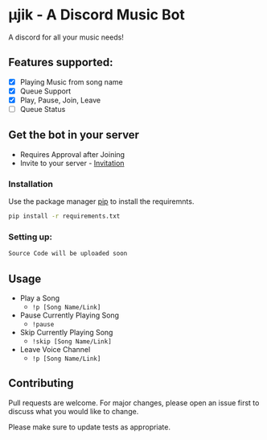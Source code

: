 # μjik - A Discord Music Bot

A discord for all your music needs!
## Features supported:
- [x] Playing Music from song name 
- [x] Queue Support
- [x] Play, Pause, Join, Leave
- [ ] Queue Status

## Get the bot in your server 
- Requires Approval after Joining 
- Invite to your server - [Invitation](https://discord.com/api/oauth2/authorize?client_id=888693797448478770&permissions=8&scope=bot) 

### Installation

Use the package manager [pip](https://pip.pypa.io/en/stable/) to install the requiremnts.

```bash
pip install -r requirements.txt
```
### Setting up:
```python 
Source Code will be uploaded soon
```
## Usage
- Play a Song
  - ```!p [Song Name/Link]```
- Pause Currently Playing Song
  - ```!pause```
- Skip Currently Playing Song
  - ```!skip [Song Name/Link]```
- Leave Voice Channel
  - ```!p [Song Name/Link]```

## Contributing
Pull requests are welcome. For major changes, please open an issue first to discuss what you would like to change.

Please make sure to update tests as appropriate.
